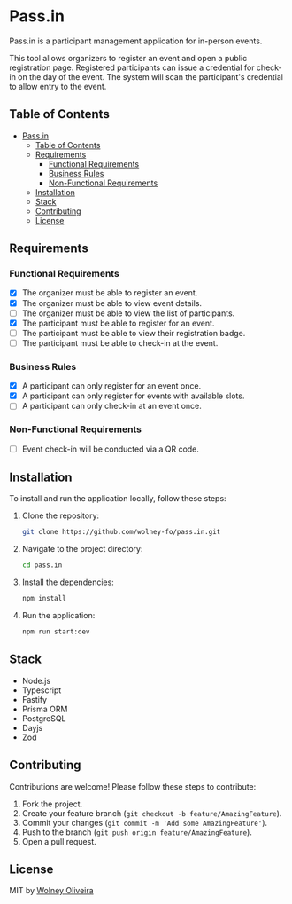# Pass.in

Pass.in is a participant management application for in-person events.

This tool allows organizers to register an event and open a public registration page. Registered participants can issue a credential for check-in on the day of the event. The system will scan the participant's credential to allow entry to the event.

## Table of Contents

- [Pass.in](#passin)
  - [Table of Contents](#table-of-contents)
  - [Requirements](#requirements)
    - [Functional Requirements](#functional-requirements)
    - [Business Rules](#business-rules)
    - [Non-Functional Requirements](#non-functional-requirements)
  - [Installation](#installation)
  - [Stack](#stack)
  - [Contributing](#contributing)
  - [License](#license)

## Requirements

### Functional Requirements

- [x] The organizer must be able to register an event.
- [x] The organizer must be able to view event details.
- [ ] The organizer must be able to view the list of participants.
- [x] The participant must be able to register for an event.
- [ ] The participant must be able to view their registration badge.
- [ ] The participant must be able to check-in at the event.

### Business Rules

- [x] A participant can only register for an event once.
- [x] A participant can only register for events with available slots.
- [ ] A participant can only check-in at an event once.

### Non-Functional Requirements

- [ ] Event check-in will be conducted via a QR code.

## Installation

To install and run the application locally, follow these steps:

1. Clone the repository:
   ```sh
   git clone https://github.com/wolney-fo/pass.in.git
   ```
2. Navigate to the project directory:
   ```sh
   cd pass.in
   ```
3. Install the dependencies:
   ```sh
   npm install
   ```
4. Run the application:
   ```sh
   npm run start:dev
   ```

## Stack

- Node.js
- Typescript
- Fastify
- Prisma ORM
- PostgreSQL
- Dayjs
- Zod

## Contributing

Contributions are welcome! Please follow these steps to contribute:

1. Fork the project.
2. Create your feature branch (`git checkout -b feature/AmazingFeature`).
3. Commit your changes (`git commit -m 'Add some AmazingFeature'`).
4. Push to the branch (`git push origin feature/AmazingFeature`).
5. Open a pull request.

## License

MIT by [Wolney Oliveira](https://github.com/wolney-fo)
